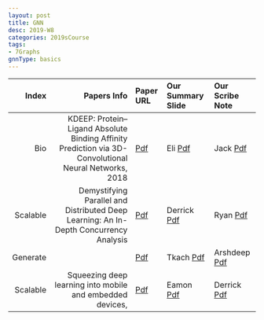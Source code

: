 ```yaml
---
layout: post
title: GNN   
desc: 2019-W8
categories: 2019sCourse
tags:
- 7Graphs
gnnType: basics
---
```


| Index | Papers Info | Paper URL| Our Summary Slide |Our Scribe Note |
| -----: | -------------------------------: | :----- | :----- | :----- | 
|  Bio |  KDEEP: Protein–Ligand Absolute Binding Affinity Prediction via 3D-Convolutional Neural Networks, 2018  | [Pdf]() | Eli [Pdf]() | Jack [Pdf]() | 
|  Scalable |  Demystifying Parallel and Distributed Deep Learning: An In-Depth Concurrency Analysis | [Pdf]() | Derrick [Pdf]() | Ryan [Pdf]() | 
| Generate |    | [Pdf]() | Tkach [Pdf]() | Arshdeep [Pdf]() | 
| Scalable | Squeezing deep learning into mobile and embedded devices,   | [Pdf]() | Eamon [Pdf]() | Derrick [Pdf]() | 
